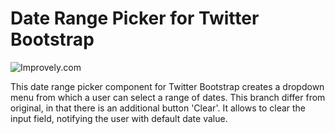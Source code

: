 # Date Range Picker for Twitter Bootstrap

![Improvely.com](http://i.imgur.com/LbAMf3D.png)

This date range picker component for Twitter Bootstrap creates a dropdown menu from which a user can 
select a range of dates. 
This branch differ from original, in that there is an additional button 'Clear'. It allows to clear the input field, notifying the user with default date value.
